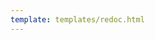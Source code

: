 ```yaml
---
template: templates/redoc.html
---
```


<redoc spec-url="../../../apis/organization-apis/restapis/verification-code-management.yaml" theme='{{redoc_theme}}'></redoc>
